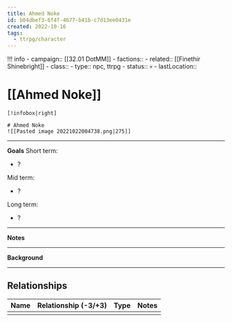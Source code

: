 ```yaml
---
title: Ahmed Noke
id: b04dbef3-6f4f-4677-b41b-c7d13ee0431e
created: 2022-10-16
tags:
  - ttrpg/character
---
```


!!! info
    - campaign:: [[32.01 DotMM]]
    - factions::
    - related:: [[Finethir Shinebright]]
    - class::
    - type:: npc, ttrpg
    - status:: 💀
    - lastLocation::

# [[Ahmed Noke]]

    [!infobox|right]

    # Ahmed Noke
    ![[Pasted image 20221022004738.png|275]]


---
**Goals**
Short term:
 - ?

Mid term:
- ?

Long term:
- ?
---
**Notes**

---
**Background**

---

## Relationships

| Name    | Relationship (-3/+3) | Type | Notes  |
| ------- | :------------------: | ---- | ------ |
|         |                      |      |        |  
